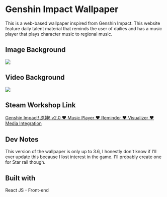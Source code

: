 #  Genshin Impact Wallpaper
This is a web-based wallpaper inspired from Genshin Impact. This website feature daily talent material that reminds the user of dailies and has a music player that
plays character music to regional music.

##  Image Background
<img src="https://i.imgur.com/MKH3XX3.png" />

##  Video Background
<img src="https://i.imgur.com/n9Lgy7t.png" />

##  Steam Workshop Link
[Genshin Impact! 原神! v2.0  ♥ Music Player ♥ Reminder ♥ Visualizer ♥ Media Integration ](https://steamcommunity.com/sharedfiles/filedetails/?id=2938115467)

##  Dev Notes
This version of the wallpaper is only up to 3.6, I honestly don't know if I'll ever update this because I lost interest in the game. I'll probably create one for 
Star rail though. 

##  Built with
React JS - Front-end
